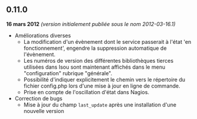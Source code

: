 ## 0.11.0
**16 mars 2012** *(version initialement publiée sous le nom 2012-03-16.1)*

- Améliorations diverses
   - La modification d'un évènement dont le service passerait à l'état 'en fonctionnement', engendre la suppression automatique de l'évènement.
   - Les numéros de version des différentes bibliothèques tierces utilisées dans Isou sont maintenant affichés dans le menu "configuration" rubrique "générale".
   - Possibilité d'indiquer explicitement le chemin vers le répertoire du fichier config.php lors d'une mise à jour en ligne de commande.
   - Prise en compte de l'oscillation d'état dans Nagios.
- Correction de bugs
   - Mise à jour du champ `last_update` après une installation d'une nouvelle version
